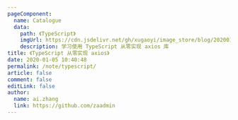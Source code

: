 ```yaml
---
pageComponent:
  name: Catalogue
  data:
    path: 《TypeScript》
    imgUrl: https://cdn.jsdelivr.net/gh/xugaoyi/image_store/blog/20200105104632.png
    description: 学习使用 TypeScript 从零实现 axios 库
title: 《TypeScript 从零实现 axios》
date: 2020-01-05 10:40:48
permalink: /note/typescript/
article: false
comment: false
editLink: false
author:
  name: ai.zhang
  link: https://github.com/zaadmin
---
```

